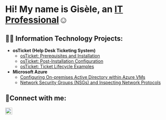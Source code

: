 <h1>Hi! My name is Gisèle, an <a href="https://www.linkedin.com/in/giso-n/">IT Professional</a>☺</h1>

<h2>👨‍💻 Information Technology Projects:</h2>

- <b>osTicket (Help Desk Ticketing System)</b>
  - [osTicket: Prerequisites and Installation](https://github.com/gthem/osticket-prereqs)
  - [osTicket: Post-Installation Configuration](https://github.com/gthem/post-install-config)
  - [osTicket: Ticket Lifecycle Examples](https://github.com/gthem/ticket-lifecycle)
- <b>Microsoft Azure</b>
  - [Configuring On-premises Active Directory within Azure VMs](https://github.com/gthem/configure-ad)
  - [Network Security Groups (NSGs) and Inspecting Network Protocols](https://github.com/gthem/azure-network-protocols)

<h2>🤳Connect with me:</h2>

[<img align="left" alt="giso-n | LinkedIn" width="22px" src="https://cdn.jsdelivr.net/npm/simple-icons@v3/icons/linkedin.svg" />][linkedin]

[linkedin]: https://www.linkedin.com/in/giso-n/
